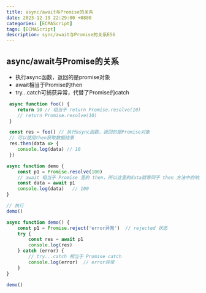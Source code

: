 ```yaml
---
title: async/await与Promise的关系
date: 2023-12-19 22:29:00 +0800
categories: [ECMAScript]
tags: [ECMAScript]
description: sync/await与Promise的关系ES6
---
```


## async/await与Promise的关系

- 执行async函数，返回的是promise对象
- await相当于Promise的then
- try...catch可捕获异常，代替了Promise的catch

```js
 async function foo() {
    return 10 // 相当于 return Promise.resolve(10)
    // return Promise.resolve(10)
 }

 const res = foo() // 执行async函数，返回的是Promise对象
 // 可以使用then获取数据结果
 res.then(data => {
    console.log(data) // 10
 })
```


```js
async function demo {
    const p1 = Promise.resolve(100)
    // await 相当于 Promise 里的 then，所以这里的data就等同于 then 方法中的响应参数data
    const data = await p1
    console.log(data)   // 100
}

// 执行
demo()
```

``` js
async function demo() {
    const p1 = Promise.reject('error异常')  // rejected 状态
    try {
        const res = await p1
        console.log(res)
    } catch (error) {
        // try...catch 相当于 Promise catch
        console.log(error)  // error异常
    }
}

demo()

```
